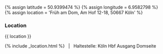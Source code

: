 {% assign latitude = 50.9399474 %}
{% assign longitude = 6.9582798 %}
{% assign location = 'Früh am Dom, Am Hof 12-18, 50667 Köln' %}

<h3>Location</h3>
<p>{{ location }}</p>
{% include _location.html %}
&nbsp; | &nbsp; Haltestelle: Köln Hbf Ausgang Domseite
